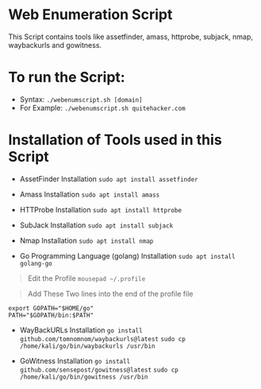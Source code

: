 # Web Enumeration Script
This Script contains tools like assetfinder, amass, httprobe, subjack, nmap, waybackurls and gowitness.

# To run the Script:
- Syntax:
`./webenumscript.sh [domain]`
- For Example:
`./webenumscript.sh quitehacker.com`

# Installation of Tools used in this Script

- AssetFinder Installation
`sudo apt install assetfinder`

- Amass Installation
`sudo apt install amass`

- HTTProbe Installation
`sudo apt install httprobe`

- SubJack Installation
`sudo apt install subjack`

- Nmap Installation
`sudo apt install nmap`

- Go Programming Language (golang) Installation
`sudo apt install golang-go`

> Edit the Profile
`mousepad ~/.profile`

> Add These Two lines into the end of the profile file
```
export GOPATH="$HOME/go"
PATH="$GOPATH/bin:$PATH"
```
- WayBackURLs Installation
`go install github.com/tomnomnom/waybackurls@latest`
`sudo cp /home/kali/go/bin/waybackurls /usr/bin`

- GoWitness Installation
`go install github.com/sensepost/gowitness@latest`
`sudo cp /home/kali/go/bin/gowitness /usr/bin`
